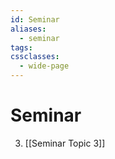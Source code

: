```yaml
---
id: Seminar
aliases:
  - seminar
tags: 
cssclasses:
  - wide-page
---
```


# Seminar

3. [[Seminar Topic 3]]


